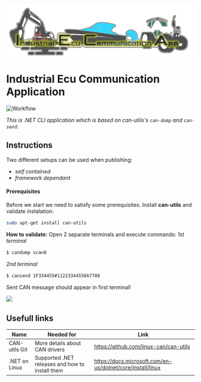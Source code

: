 ![](https://github.com/ibosnic00/IndustrialEcuCommunicationApplication/blob/main/IndustrialEcuCommunicationApplication/Resources/IECA.png?raw=true)

# Industrial Ecu Communication Application
![Workflow](https://github.com/ibosnic00/IndustrialEcuCommunicationApplication/workflows/dotnet-workflow/badge.svg)

*This is .NET CLI application which is based on can-utils's ```can-dump``` and ```can-send```.* 

## Instructions
  Two different setups can be used when publishing:
  - *self contained*
  - *framework dependant*
 
#### Prerequisites
Before we start we need to satisfy some prerequisites. Install **can-utils** and validate instalation:
```sh
sudo apt-get install can-utils
```

**How to validate:**
Open 2 separate terminals and execute commands:
*1st terminal*
```sh
$ candump vcan0
``` 
*2nd terminal*
```sh
$ cansend 1F334455#1122334455667788
``` 
Sent CAN message should appear in first terminal!

![](https://miro.medium.com/max/375/1*ElNfg92I1Zn0RNoSQS9wPw.gif)


## Usefull links
| Name | Needed for | Link |
| ------ | ------ | ------ |
| CAN-utils Git | More details about CAN drivers | https://github.com/linux-can/can-utils |
| .NET on Linux | Supported .NET releases and how to install them | https://docs.microsoft.com/en-us/dotnet/core/install/linux |